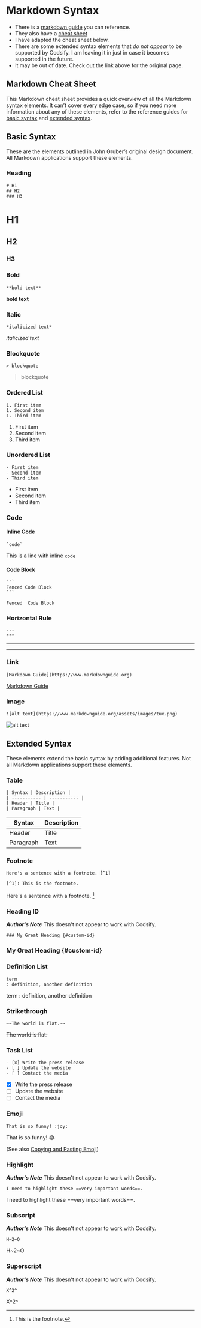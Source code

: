 # Markdown Syntax
- There is a [markdown guide](https://www.markdownguide.org/) you can reference.
- They also have a [cheat sheet](https://www.markdownguide.org/cheat-sheet/)
- I have adapted the cheat sheet below.
- There are some extended syntax elements that *do not appear* to be supported by Codsify. I am leaving it in just in case it becomes supported in the future.
- it may be out of date. Check out the link above for the original page.

## Markdown Cheat Sheet

This Markdown cheat sheet provides a quick overview of all the Markdown syntax elements. It can’t cover every edge case, so if you need more information about any of these elements, refer to the reference guides for [basic syntax](https://www.markdownguide.org/basic-syntax) and [extended syntax](https://www.markdownguide.org/extended-syntax).

## Basic Syntax

These are the elements outlined in John Gruber’s original design document. All Markdown applications support these elements.

### Heading

```
# H1
## H2
### H3
```

# H1 <!-- {docsify-ignore} -->
## H2 <!-- {docsify-ignore} -->
### H3 <!-- {docsify-ignore} -->

### Bold

```
**bold text**
```

**bold text**

### Italic

```
*italicized text*
```

*italicized text*

### Blockquote

```
> blockquote
```

> blockquote

### Ordered List
```
1. First item
1. Second item
1. Third item
```
1. First item
1. Second item
1. Third item

### Unordered List

```
- First item
- Second item
- Third item
```

- First item
- Second item
- Third item

### Code

#### Inline Code

```
`code`
```

This is a line  with inline `code`

#### Code Block

    ```
    Fenced Code Block
    ```

```
Fenced  Code Block
```

### Horizontal Rule

```
---
***
```

---
***

### Link

```
[Markdown Guide](https://www.markdownguide.org)
```

[Markdown Guide](https://www.markdownguide.org)

### Image

```
![alt text](https://www.markdownguide.org/assets/images/tux.png)
```

![alt text](https://www.markdownguide.org/assets/images/tux.png)

## Extended Syntax

These elements extend the basic syntax by adding additional features. Not all Markdown applications support these elements.

### Table

```
| Syntax | Description |
| ----------- | ----------- |
| Header | Title |
| Paragraph | Text |
```

| Syntax | Description |
| ----------- | ----------- |
| Header | Title |
| Paragraph | Text |

### Footnote

```
Here's a sentence with a footnote. [^1]

[^1]: This is the footnote.
```

Here's a sentence with a footnote. [^1]

[^1]: This is the footnote.

### Heading ID

***Author's Note***
This doesn't not appear to work with Codsify.

```
### My Great Heading {#custom-id}
```

### My Great Heading {#custom-id}

### Definition List

```
term
: definition, another definition
```

term
: definition, another definition

### Strikethrough

```
~~The world is flat.~~
```

~~The world is flat.~~

### Task List

```
- [x] Write the press release
- [ ] Update the website
- [ ] Contact the media
```

- [x] Write the press release
- [ ] Update the website
- [ ] Contact the media

### Emoji

```
That is so funny! :joy:
```

That is so funny! :joy:

(See also [Copying and Pasting Emoji](https://www.markdownguide.org/extended-syntax/#copying-and-pasting-emoji))

### Highlight

***Author's Note*** This doesn't not appear to work with Codsify.

```
I need to highlight these ==very important words==.
```

I need to highlight these ==very important words==.

### Subscript

***Author's Note*** This doesn't not appear to work with Codsify.

```
H~2~O
```

H~2~O

### Superscript

***Author's Note*** This doesn't not appear to work with Codsify.

```
X^2^
```

X^2^